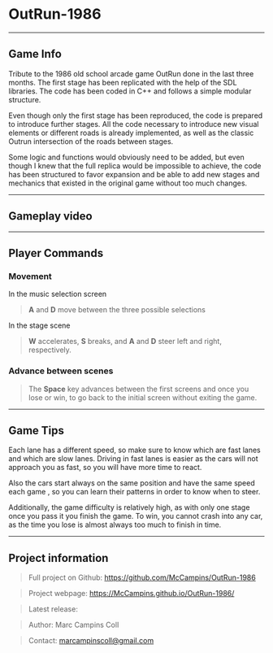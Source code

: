 # OutRun-1986

---

## Game Info 

Tribute to the 1986 old school arcade game OutRun done in the last three months. The first stage has been replicated with the help of the SDL libraries. The code has been coded in C++ and follows a simple modular structure. 

Even though only the first stage has been reproduced, the code is prepared to introduce further stages. All the code necessary to introduce new visual elements or different roads is already implemented, as well as the classic Outrun intersection of the roads between stages. 

Some logic and functions would obviously need to be added, but even though I knew that the full replica would be impossible to achieve, the code has been structured to favor expansion and be able to add new stages and mechanics that existed in the original game without too much changes.

---

## Gameplay video

---

## Player Commands 

### Movement

In the music selection screen

> **A** and **D** move between the three possible selections

In the stage scene

> **W** accelerates, **S** breaks, and **A** and **D** steer left and right, respectively.
	
### Advance between scenes

> The **Space** key advances between the first screens and once you lose or win, to go back to the initial screen without exiting the game.

---

## Game Tips

Each lane has a different speed, so make sure to know which are fast lanes and which are slow lanes. Driving in fast lanes is easier as the cars will not approach you as fast, so you will have more time to react.

Also the cars start always on the same position and have the same speed each game , so you can learn their patterns in order to know when to steer.

Additionally, the game difficulty is relatively high, as with only one stage once you pass it you finish the game. To win, you cannot crash into any car, as the time you lose is almost always too much to finish in time.

---

## Project information

> Full project on Github: https://github.com/McCampins/OutRun-1986

> Project webpage: https://McCampins.github.io/OutRun-1986/

> Latest release: 

> Author: Marc Campins Coll

> Contact: marcampinscoll@gmail.com




